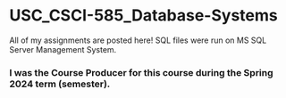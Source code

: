 # USC_CSCI-585_Database-Systems
All of my assignments are posted here! SQL files were run on MS SQL Server Management System.

### I was the Course Producer for this course during the Spring 2024 term (semester).
